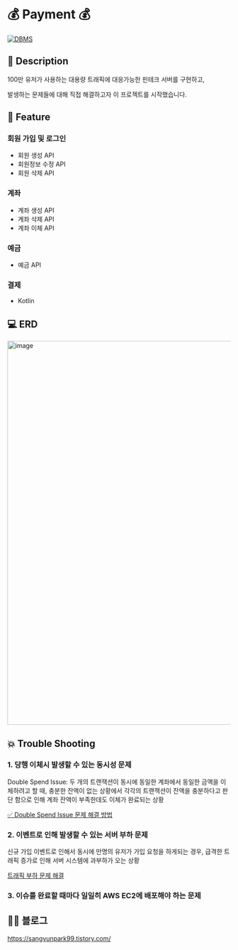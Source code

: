 # 💰 Payment 💰

[![DBMS](https://img.shields.io/badge/DBMS-MySQL-orange)](https://www.mysql.com/downloads/)

## 📖 Description

100만 유저가 사용하는 대용량 트래픽에 대응가능한 핀테크 서버를 구현하고,

발생하는 문제들에 대해 직접 해결하고자 이 프로젝트를 시작했습니다.


## 🚀 Feature
### 회원 가입 및 로그인
- 회원 생성 API
- 회원정보 수정 API
- 회원 삭제 API
### 계좌
- 계좌 생성 API
- 계좌 삭제 API
- 계좌 이체 API
### 예금
- 예금 API

### 결제
- Kotlin


## 💻 ERD


<img width="865" alt="image" src="https://github.com/user-attachments/assets/544497c9-9235-4ab7-b6ea-c031d723ccd1">




## 💥 Trouble Shooting
### 1. 당행 이체시 발생할 수 있는 동시성 문제
Double Spend Issue: 두 개의 트랜잭션이 동시에 동일한 계좌에서 동일한 금액을 이체하려고 할 때, 충분한 잔액이 없는 상황에서 각각의 트랜잭션이 잔액을 충분하다고 판단 함으로 인해 계좌 잔액이 부족한데도 이체가 완료되는 상황


[✅ Double Spend Issue 문제 해결 방법](https://sangyunpark99.tistory.com/17)


### 2. 이벤트로 인해 발생할 수 있는 서버 부하 문제
신규 가입 이벤트로 인해서 동시에 만명의 유저가 가입 요청을 하게되는 경우, 급격한 트래픽 증가로 인해 서버 시스템에 과부하가 오는 상황

[트래픽 부하 문제 해결](https://sangyunpark99.tistory.com/entry/%ED%9A%8C%EC%9B%90-%EA%B0%80%EC%9E%85-%EC%9D%B4%EB%B2%A4%ED%8A%B8%EB%A1%9C-%EC%9D%B8%ED%95%B4-%EC%83%9D%EA%B8%B0%EB%8A%94-%ED%8A%B8%EB%9E%98%ED%94%BD-%EC%B2%98%EB%A6%AC%ED%95%98%EA%B8%B0feat-%ED%8A%B8%EB%9E%98%ED%94%BD-%EB%8B%A4%EB%A4%84%EB%B3%B4%EA%B8%B0)


### 3. 이슈를 완료할 때마다 일일히 AWS EC2에 배포해야 하는 문제


## ✍🏻 블로그
https://sangyunpark99.tistory.com/

